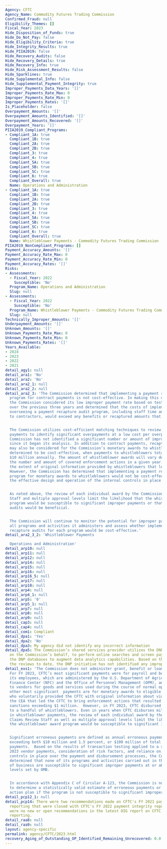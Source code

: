 ```yaml
---
Agency: CFTC
Agency_Name: Commodity Futures Trading Commission
Confirmed_Fraud: null
Eligibility_Themes: []
Fiscal_Year: 2023
Hide_Disposition_of_Funds: true
Hide_Do_Not_Pay: false
Hide_Eligibility_Criteria: true
Hide_Integrity_Results: true
Hide_PIIA2019: false
Hide_Recovery_Audits: false
Hide_Recovery_Details: true
Hide_Recovery_Info: true
Hide_Risk_Assessment_Results: false
Hide_Sparklines: true
Hide_Supplemental_Info: false
Hide_Supplemental_Payment_Integrity: true
Improper_Payments_Data_Years: '[]'
Improper_Payments_Rate_Max: 0
Improper_Payments_Rate_Min: 0
Improper_Payments_Rates: '[]'
Is_Placeholder: false
Overpayment_Amounts: '[]'
Overpayment_Amounts_Identified: '[]'
Overpayment_Amounts_Recovered: '[]'
Overpayment_Years: '[]'
PIIA2019_Compliant_Programs:
- Compliant_1A: true
  Compliant_1B: true
  Compliant_2A: true
  Compliant_2B: true
  Compliant_3: true
  Compliant_4: true
  Compliant_5A: true
  Compliant_5B: true
  Compliant_5C: true
  Compliant_6: true
  Compliant_Overall: true
  Name: Operations and Administration
- Compliant_1A: true
  Compliant_1B: true
  Compliant_2A: true
  Compliant_2B: true
  Compliant_3: true
  Compliant_4: true
  Compliant_5A: true
  Compliant_5B: true
  Compliant_5C: true
  Compliant_6: true
  Compliant_Overall: true
  Name: Whistleblower Payments - Commodity Futures Trading Commission
PIIA2019_NonCompliant_Programs: []
Payment_Accuracy_Amounts: '[]'
Payment_Accuracy_Rate_Max: 0
Payment_Accuracy_Rate_Min: 0
Payment_Accuracy_Rates: '[]'
Risks:
- Assessments:
  - Fiscal_Year: 2022
    Susceptible: 'No'
  Program_Name: Operations and Administration
  Slug: null
- Assessments:
  - Fiscal_Year: 2022
    Susceptible: 'No'
  Program_Name: Whistleblower Payments - Commodity Futures Trading Commission
  Slug: null
Technically_Improper_Amounts: '[]'
Underpayment_Amounts: '[]'
Unknown_Amounts: '[]'
Unknown_Payments_Rate_Max: 0
Unknown_Payments_Rate_Min: 0
Unknown_Payments_Rates: '[]'
Years_Available:
- 2024
- 2023
- 2022
- 2021
detail_agy1: null
detail_ara1: 'No'
detail_ara2: 'No'
detail_ara2_1: null
detail_ara2_2: null
detail_ara2_3: 'The Commission determined that implementing a payment recapture audit
  program for contract payments is not cost-effective. In making this determination,
  the Commission considered its low improper payment rate based on testing conducted
  over the previous three years and determined that the costs of implementing and
  overseeing a payment recapture audit program, including staff time and payments
  to contractors, would exceed any benefits or recaptured amounts that might result.


  The Commission utilizes cost-efficient matching techniques to review all vendor
  payments to identify significant overpayments at a low cost per overpayment. The
  Commission has not identified a significant number or amount of improper payments
  since it began its analysis. In addition to contract payments, recapture auditing
  may also be considered for the Commission’s monetary awards to whistleblowers, if
  determined to be cost-effective, when payments to whistleblowers total more than
  $10 million annually. The amount of whistleblower awards will vary depending on
  the number and amount of covered enforcement actions in a given year, as well as
  the extent of original information provided by whistleblowers that led to the actions.
  However, the Commission has determined that implementing a payment recapture audit
  program for monetary awards to whistleblowers would not be cost-effective due to
  the effective design and operation of the internal controls in place for the program.


  As noted above, the review of each individual award by the Commission’s Claims Review
  Staff and multiple approval levels limit the likelihood that the whistleblower award
  program would be susceptible to significant improper payments or that payment recapture
  audits would be beneficial.


  The Commission will continue to monitor the potential for improper payments across
  all programs and activities it administers and assess whether implementing payment
  recapture audits for each program would be cost-effective.'
detail_ara2_3_2: 'Whistleblower Payments

  Operations and Administration'
detail_arp10: null
detail_arp11: null
detail_arp12: null
detail_arp14: null
detail_arp15: null
detail_arp16: null
detail_arp16_5: null
detail_arp17: null
detail_arp18: null
detail_arp4: null
detail_arp4_1: null
detail_arp5: '0'
detail_arp5_1: null
detail_arp7: null
detail_arp8: null
detail_arp9: null
detail_cap3: null
detail_cap4: null
detail_com1: Compliant
detail_dpa1: 'Yes'
detail_dpa2: 'No'
detail_dpa3: My agency did not identify any incorrect information
detail_dpa5: The Commission’s shared services provider utilizes the DNP Business Center,
  on the Commission’s behalf, to perform online searches and screen payments against
  the DNP databases to augment data analytics capabilities. Based on the results of
  the reviews to date, the DNP initiative has not identified any improper payments.
detail_exs1: 'The Commission does not administer grant, benefit or loan programs.
  For FY 2023, CFTC’s most significant payments were for payroll and benefits for
  its employees, which are administered by the U.S. Department of Agriculture’s National
  Finance Center (NFC) and the Office of Personnel Management (OPM), and payments
  to vendors for goods and services used during the course of normal operations. CFTC’s
  other most significant  payments are for monetary awards to eligible whistleblowers
  who voluntarily provided the CFTC with original information about violations of
  the CEA that led the CFTC to bring enforcement actions that resulted in monetary
  sanctions exceeding $1 million.  However, in FY 2023, CFTC disbursed only $670,000
  to a handful of whistleblowers. Even in years when CFTC disburses millions of dollars
  in whistleblower payments, the review of each individual award by the Commission’s
  Claims Review Staff as well as multiple approval levels limit the likelihood that
  the whistleblower award program would be susceptible to significant improper payments.


  Significant erroneous payments are defined as annual erroneous payments in the program
  exceeding both $10 million and 1.5 percent, or $100 million of total annual program
  payments.  Based on the results of transaction testing applied to a sample of FY
  2023 vendor payments, consideration of risk factors, and reliance on the internal
  controls in place over the payment and disbursement processes, the Commission has
  determined that none of its programs and activities carried out in the normal course
  of business are susceptible to significant improper payments at or above the threshold
  levels set by OMB.


  In accordance with Appendix C of Circular A-123, the Commission is not required
  to determine a statistically valid estimate of erroneous payments or develop a corrective
  action plan if the program is not susceptible to significant improper payments.'
detail_pcp12_1: null
detail_pcp14: There were two recommendations made on CFTC's FY 2021 payment integrity
  reporting that were closed with CFTC's FY 2022 payment integrity reporting.  There
  were no new or open recommendations in the latest OIG report on CFTC's payment integrity
  reporting.
detail_raa8: null
detail_raa9: null
layout: agency-specific
permalink: agency/CFTC/2023.html
recovery_Aging_of_Outstanding_OP_Identified_Remaining_Unrecovered: 0.0
---
```

